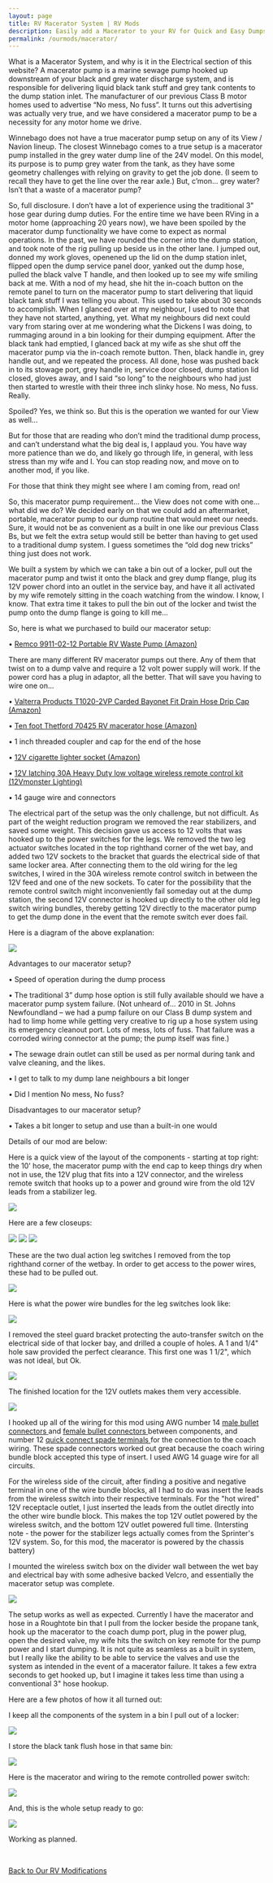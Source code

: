 ```yaml
---
layout: page
title: RV Macerator System | RV Mods
description: Easily add a Macerator to your RV for Quick and Easy Dumps
permalink: /ourmods/macerator/
---
```


What is a Macerator System, and why is it in the Electrical section of this website?  A macerator pump is a marine sewage pump hooked up downstream of your black and grey water discharge system, and is responsible for delivering liquid black tank stuff and grey tank contents to the dump station inlet.  The manufacturer of our previous Class B motor homes used to advertise “No mess, No fuss”.  It turns out this advertising was actually very true, and we have considered a macerator pump to be a necessity for any motor home we drive.

Winnebago does not have a true macerator pump setup on any of its View / Navion lineup.  The closest Winnebago comes to a true setup is a macerator pump installed in the grey water dump line of the 24V model.  On this model, its purpose is to pump grey water from the tank, as they have some geometry challenges with relying on gravity to get the job done.  (I seem to recall they have to get the line over the rear axle.)  But, c’mon... grey water?  Isn’t that a waste of a macerator pump?

So, full disclosure.  I don’t have a lot of experience using the traditional 3" hose gear during dump duties.  For the entire time we have been RVing in a motor home (approaching 20 years now), we have been spoiled by the macerator dump functionality we have come to expect as normal operations.  In the past, we have rounded the corner into the dump station, and took note of the rig pulling up beside us in the other lane.  I jumped out, donned my work gloves, openened up the lid on the dump station inlet, flipped open the dump service panel door, yanked out the dump hose, pulled the black valve T handle, and then looked up to see my wife smiling back at me.  With a nod of my head, she hit the in-coach button on the remote panel to turn on the macerator pump to start delivering that liquid black tank stuff I was telling you about.  This used to take  about 30 seconds to accomplish.  When I glanced over at my neighbour, I used to note that they have not started, anything, yet.  What my neighbours did next could vary from staring over at me wondering what the Dickens I was doing, to rummaging around in a bin looking for their dumping equipment.  After the black tank had emptied, I glanced back at my wife as she shut off the macerator pump via the in-coach remote button.  Then, black handle in, grey handle out, and we repeated the process.  All done, hose was pushed back in to its stowage port, grey handle in, service door closed, dump station lid closed, gloves away, and I said “so long” to the neighbours who had just then started to wrestle with their three inch slinky hose.  No mess, No fuss.  Really.

Spoiled?  Yes, we think so.  But this is the operation we wanted for our View as well...

But for those that are reading who don’t mind the traditional dump process, and can’t understand what the big deal is, I applaud you.  You have way more patience than we do, and likely go through life, in general, with less stress than my wife and I.  You can stop reading now, and move on to another mod, if you like.

For those that think they might see where I am coming from, read on!

So, this macerator pump requirement... the View does not come with one... what did we do?  We decided early on that we could add an aftermarket, portable, macerator pump to our dump routine that would meet our needs.  Sure, it would not be as convenient as a built in one like our previous Class Bs, but we felt the extra setup would still be better than having to get used to a traditional dump system.  I guess sometimes the “old dog new tricks” thing just does not work.  

We built a system by which we can take a bin out of a locker, pull out the macerator pump and twist it onto the black and grey dump flange, plug its 12V power chord into an outlet in the service bay, and have it all activated by my wife remotely sitting in the coach watching from the window.  I know, I know.  That extra time it takes to pull the bin out of the locker and twist the pump onto the dump flange is going to kill me...

So, here is what we purchased to build our macerator setup:

•	<a href = "https://www.amazon.ca/Remco-99110212-Water-Pump/dp/B00T36PIKO/ref=sr_1_1?dchild=1&keywords=remco+macerator+pump&qid=1611439499&sr=8-1 " target="_blank">Remco 9911-02-12 Portable RV Waste Pump (Amazon) </a>

There are many different RV macerator pumps out there.  Any of them that twist on to a dump valve and require a 12 volt power supply will work.  If the power cord has a plug in adaptor, all the better.  That will save you having to wire one on...

• <a href = "https://www.amazon.ca/Valterra-Products-T1020-2VP-Carded-Bayonet/dp/B0006MRSC0/ref=sr_1_1?dchild=1&keywords=Valterra+Products+T1020-2VP+Carded+Bayonet+Fit+Drain+Hose+Drip+Cap&qid=1611508501&sr=8-1 " target="_blank">Valterra Products T1020-2VP Carded Bayonet Fit Drain Hose Drip Cap (Amazon) </a>

• <a href = "https://www.amazon.ca/dp/B002UC2PZY/ref=pe_3034960_236394800_TE_dp_1 " target="_blank">Ten foot Thetford 70425 RV macerator hose (Amazon) </a>

•	1 inch threaded coupler and cap for the end of the hose

• <a href = "https://www.amazon.ca/dp/B07T3T9SC4/ref=pe_3034960_233709270_TE_item " target="_blank">12V cigarette lighter socket (Amazon) </a>

•	<a href = "https://www.12vmonster.com/products/dc-12v-latching-10a-heavy-duty-boat-car-low-voltage-wireless-remote-control-kit " target="_blank">12V latching 30A Heavy Duty low voltage wireless remote control kit (12Vmonster Lighting) </a>

•	14 gauge wire and connectors

The electrical part of the setup was the only challenge, but not difficult.  As part of the weight reduction program we removed the rear stabilizers, and saved some weight.  This decision gave us access to 12 volts that was hooked up to the power switches for the legs.  We removed the two leg actuator switches located in the top righthand corner of the wet  bay, and added two 12V sockets to the bracket that guards the electrical side of that same locker area.  After connecting them to the old wiring for the leg switches, I wired in the 30A wireless remote control switch in between the 12V feed and one of the new sockets.  To cater for the possibility that the remote control switch might inconveniently fail someday out at the dump station, the second 12V connector is hooked up directly to the other old leg switch wiring bundles, thereby getting 12V directly to the macerator pump to get the dump done in the event that the remote switch ever does fail.  

Here is a diagram of the above explanation:

<img src="/assets/webmaceratordiagram.jpg"/>

Advantages to our macerator setup?

•	Speed of operation during the dump process

•	The traditional 3” dump hose option is still fully available should we have a macerator pump system failure.  (Not unheard of... 2010 in St. Johns Newfoundland – we had a pump failure on our Class B dump system and had to limp home while getting very creative to rig up a hose system using its emergency cleanout port.  Lots of mess, lots of fuss.  That failure was a corroded wiring connector at the pump; the pump itself was fine.)

•	The sewage drain outlet can still be used as per normal during tank and valve cleaning, and the likes.

•	I get to talk to my dump lane neighbours a bit longer

•	Did I mention No mess, No fuss?

Disadvantages to our macerator setup?

•	Takes a bit longer to setup and use than a built-in one would


Details of our mod are below:

Here is a quick view of the layout of the components - starting at top right: the 10' hose, the macerator pump with the end cap to keep things dry when not in use, the 12V plug that fits into a 12V connector, and the wireless remote switch that hooks up to a power and ground wire from the old 12V leads from a stabilizer leg.

<img src="/assets/1-maincomponents.jpg"/>

Here are a few closeups:

<img src="/assets/2-12Vsupply.jpg"/>

<img src="/assets/3-12Vwirelessswitch.jpg"/>

<img src="/assets/4-wirelessswitchandinlet.jpg"/>

These are the two dual action leg switches I removed from the top righthand corner of the wetbay.  In order to get access to the power wires, these had to be pulled out.

<img src="/assets/5-legswitchesremoved.jpg"/>

Here is what the power wire bundles for the leg switches look like:

<img src="/assets/6-oldlegswitchwirebundles.jpg"/>

I removed the steel guard bracket protecting the auto-transfer switch on the electrical side of that locker bay, and drilled a couple of holes.  A 1 and 1/4" hole saw provided the perfect clearance.  This first one was 1 1/2", which was not ideal, but Ok.

<img src="/assets/7-holesintheelectricalgaurd.jpg"/>

The finished location for the 12V outlets makes them very accessible.

<img src="/assets/8-inletsontheelectricalguardbracket.jpg"/>

I hooked up all of the wiring for this mod using AWG number 14 <a href = "https://www.canadiantire.ca/en/pdp/certified-16-14-awg-automotive-male-bullet-connector-157-in-6-pk-0206946p.html#srp " target="_blank">male bullet connectors </a> and <a href = "https://www.canadiantire.ca/en/pdp/certified-16-14-awg-fully-insulated-female-bullet-157-in-6-pk-0206949p.html#srp " target="_blank">female bullet connectors </a> between components, and number 12 <a href = "https://www.canadiantire.ca/en/pdp/certified-12-10-awg-automotive-male-quick-disconnect-250-in-5-pk-0206925p.html#srp " target="_blank">quick connect spade terminals </a> for the connection to the coach wiring.  These spade connectors worked out great because the coach wiring bundle block accepted this type of insert.  I used AWG 14 guage wire for all circuits.

For the wireless side of the circuit, after finding a positive and negative terminal in one of the wire bundle blocks, all I had to do was insert the leads from the wireless switch into their respective terminals.  For the "hot wired" 12V receptacle outlet, I just inserted the leads from the outlet directly into the other wire bundle block.  This makes the top 12V outlet powered by the wireless switch, and the bottom 12V outlet powered full time.  (Intersting note - the power for the stabilizer legs actually comes from the Sprinter's 12V system.  So, for this mod, the macerator is powered by the chassis battery)

I mounted the wireless switch box on the divider wall between the wet bay and electrical bay with some adhesive backed Velcro, and essentially the macerator setup was complete.

<img src="/assets/Macerator-Remote-web.jpg"/>

The setup works as well as expected.  Currently I have the macerator and hose in a Roughtote bin that I pull from the locker beside the propane tank, hook up the macerator to the coach dump port, plug in the power plug, open the desired valve, my wife hits the switch on key remote for the pump power and I start dumping.  It is not quite as seamless as a built in system, but I really like the ability to be able to service the valves and use the system as intended in the event of a macerator failure.  It takes a few extra seconds to get hooked up, but I imagine it takes less time than using a conventional 3" hose hookup.  

Here are a few photos of how it all turned out:


I keep all the components of the system in a bin I pull out of a locker:

<img src="/assets/1maceratorweb.jpg"/>


I store the black tank flush hose in that same bin:

<img src="/assets/2maceratorweb.jpg"/>


Here is the macerator and wiring to the remote controlled power switch:

<img src="/assets/3maceratorweb.jpg"/>


And, this is the whole setup ready to go:

<img src="/assets/4maceratorweb.jpg"/>

Working as planned.

<br>

[Back to Our RV Modifications](/ourmods/)



